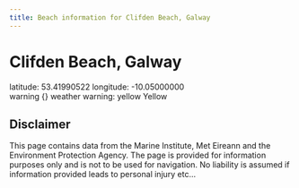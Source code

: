 ```yaml
---
title: Beach information for Clifden Beach, Galway
---
```

# Clifden Beach, Galway 

<div class="location-info">latitude: 53.41990522 longitude: -10.05000000</div>
<div class="met-eireann-warnings"><span class="material-icons {}-warning">warning</span>&nbsp;{} weather warning: yellow Yellow&nbsp;</div>
<div></div>

## Disclaimer

This page contains data from the Marine Institute, 
Met Eireann and the Environment Protection Agency. The page is provided for
information purposes only and is not to be used for navigation. No liability 
is assumed if information provided leads to personal injury etc...